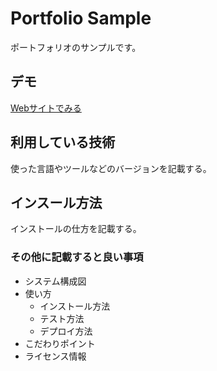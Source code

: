 Portfolio Sample
====

ポートフォリオのサンプルです。

## デモ
[Webサイトでみる](https://hiroromura-portfolio.herokuapp.com/)

## 利用している技術
使った言語やツールなどのバージョンを記載する。

## インスール方法
インストールの仕方を記載する。

### その他に記載すると良い事項
* システム構成図
* 使い方
    * インストール方法
    * テスト方法
    * デプロイ方法
* こだわりポイント
* ライセンス情報
